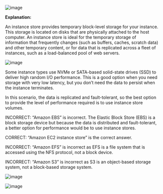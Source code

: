 ![image](https://user-images.githubusercontent.com/33947539/157813677-947e10d5-2216-40a4-9c8c-8c1a4b532761.png)

**Explanation:**

An instance store provides temporary block-level storage for your instance. This storage is located on disks that are physically attached to the host computer. An instance store is ideal for the temporary storage of information that frequently changes (such as buffers, caches, scratch data) and other temporary content, or for data that is replicated across a fleet of instances, such as a load-balanced pool of web servers.

![image](https://user-images.githubusercontent.com/33947539/157813743-bbd61213-b6d2-49ae-bf70-3fb641d4da0c.png)

Some instance types use NVMe or SATA-based solid-state drives (SSD) to deliver high random I/O performance. This is a good option when you need storage with very low latency, but you don’t need the data to persist when the instance terminates.

In this scenario, the data is replicated and fault-tolerant, so the best option to provide the level of performance required is to use instance store volumes.

INCORRECT: “Amazon EBS” is incorrect. The Elastic Block Store (EBS) is a block storage device but because the data is distributed and fault-tolerant, a better option for performance would be to use instance stores.

CORRECT: “Amazon EC2 instance store” is the correct answer.

INCORRECT: “Amazon EFS” is incorrect as EFS is a file system that is accessed using the NFS protocol, not a block device.

INCORRECT: “Amazon S3” is incorrect as S3 is an object-based storage system, not a block-based storage system.

![image](https://user-images.githubusercontent.com/33947539/166435561-2f1a2bb4-655c-4e60-a7e5-6e402634212f.png)

![image](https://user-images.githubusercontent.com/33947539/166435753-b7a929f9-0a24-4c69-9c6d-f8e846f6c8ac.png)
